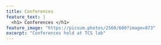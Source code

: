 ```yaml
---
title: Conferences
feature_text: |
  <h1> Conferences </h1>
feature_image: "https://picsum.photos/2560/600?image=873"
excerpt: "Conferences hold at TCS lab"
---
```


